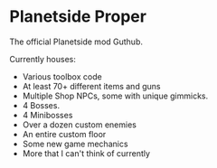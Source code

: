 # Planetside Proper
The official Planetside mod Guthub.

Currently houses:
- Various toolbox code
- At least 70+ different items and guns
- Multiple Shop NPCs, some with unique gimmicks.
- 4 Bosses.
- 4 Minibosses
- Over a dozen custom enemies
- An entire custom floor
- Some new game mechanics
- More that I can't think of currently
